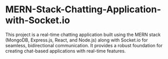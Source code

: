 # MERN-Stack-Chatting-Application-with-Socket.io
This project is a real-time chatting application built using the MERN stack (MongoDB, Express.js, React, and Node.js) along with Socket.io for seamless, bidirectional communication. It provides a robust foundation for creating chat-based applications with real-time features.
